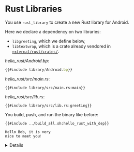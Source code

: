 # Rust Libraries

You use `rust_library` to create a new Rust library for Android.

Here we declare a dependency on two libraries:

- `libgreeting`, which we define below,
- `libtextwrap`, which is a crate already vendored in
  [`external/rust/crates/`][crates].

[crates]: https://cs.android.com/android/platform/superproject/+/master:external/rust/crates/

_hello_rust/Android.bp_:

```javascript
{{#include library/Android.bp}}
```

_hello_rust/src/main.rs_:

```rust,ignore
{{#include library/src/main.rs:main}}
```

_hello_rust/src/lib.rs_:

```rust,ignore
{{#include library/src/lib.rs:greeting}}
```

You build, push, and run the binary like before:

```shell
{{#include ../build_all.sh:hello_rust_with_dep}}
```

```text
Hello Bob, it is very
nice to meet you!
```

<details>

- Go through the build steps and demonstrate them running in your emulator.

- A Rust crate named `greetings` must be built by a rule called `libgreetings`.
  Note how the Rust code uses the crate name, as is normal in Rust.

- Again, the build rules enforce that we add documentation comments to all
  public items.

</details>
